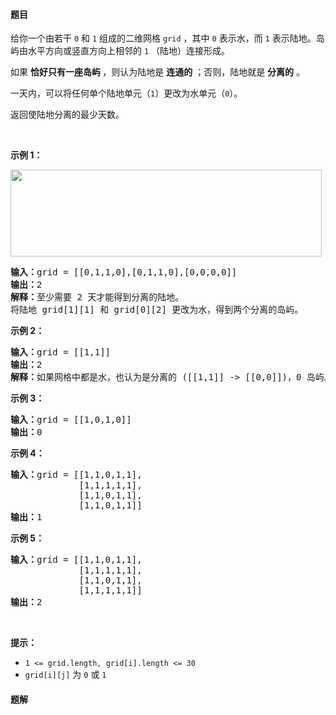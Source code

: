 #### 题目
<p>给你一个由若干 <code>0</code> 和 <code>1</code> 组成的二维网格 <code>grid</code> ，其中 <code>0</code> 表示水，而 <code>1</code> 表示陆地。岛屿由水平方向或竖直方向上相邻的 <code>1</code> （陆地）连接形成。</p>

<p>如果 <strong>恰好只有一座岛屿 </strong>，则认为陆地是 <strong>连通的</strong> ；否则，陆地就是 <strong>分离的</strong> 。</p>

<p>一天内，可以将任何单个陆地单元（<code>1</code>）更改为水单元（<code>0</code>）。</p>

<p>返回使陆地分离的最少天数。</p>

<p>&nbsp;</p>

<p><strong>示例 1：</strong></p>

<p><strong><img alt="" src="https://assets.leetcode-cn.com/aliyun-lc-upload/uploads/2020/08/30/1926_island.png" style="height: 139px; width: 498px;"></strong></p>

<pre><strong>输入：</strong>grid = [[0,1,1,0],[0,1,1,0],[0,0,0,0]]
<strong>输出：</strong>2
<strong>解释：</strong>至少需要 2 天才能得到分离的陆地。
将陆地 grid[1][1] 和 grid[0][2] 更改为水，得到两个分离的岛屿。
</pre>

<p><strong>示例 2：</strong></p>

<pre><strong>输入：</strong>grid = [[1,1]]
<strong>输出：</strong>2
<strong>解释：</strong>如果网格中都是水，也认为是分离的 ([[1,1]] -&gt; [[0,0]])，0 岛屿。
</pre>

<p><strong>示例 3：</strong></p>

<pre><strong>输入：</strong>grid = [[1,0,1,0]]
<strong>输出：</strong>0
</pre>

<p><strong>示例 4：</strong></p>

<pre><strong>输入：</strong>grid = [[1,1,0,1,1],
&nbsp;            [1,1,1,1,1],
&nbsp;            [1,1,0,1,1],
&nbsp;            [1,1,0,1,1]]
<strong>输出：</strong>1
</pre>

<p><strong>示例 5：</strong></p>

<pre><strong>输入：</strong>grid = [[1,1,0,1,1],
&nbsp;            [1,1,1,1,1],
&nbsp;            [1,1,0,1,1],
&nbsp;            [1,1,1,1,1]]
<strong>输出：</strong>2
</pre>

<p>&nbsp;</p>

<p><strong>提示：</strong></p>

<ul>
	<li><code>1 &lt;= grid.length, grid[i].length &lt;= 30</code></li>
	<li><code>grid[i][j]</code> 为 <code>0</code> 或 <code>1</code></li>
</ul>


 #### 题解